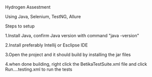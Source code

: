 
Hydrogen Assestment

 Using Java, Selenium, TestNG, Allure

Steps to setup

1.Install Java, confirm Java version with command "java -version"

2.Install preferably Intellij or Esclipse IDE

3.Open the project and it should build by installing the jar files 

4.when done building, right click the BetikaTestSuite.xml file and click Run....testing.xml to run the tests
